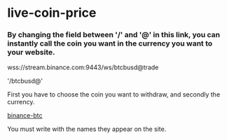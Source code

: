 # live-coin-price
<h3>By changing the field between '/' and '@' in this link, you can instantly call the coin you want in the currency you want to your website.</h3>

wss://stream.binance.com:9443/ws/btcbusd@trade

'/btcbusd@'

First you have to choose the coin you want to withdraw, and secondly the currency.

[binance-btc](https://user-images.githubusercontent.com/92811942/175821183-98b078e3-665e-4158-8b3a-01a35a846d3b.png)

You must write with the names they appear on the site.
